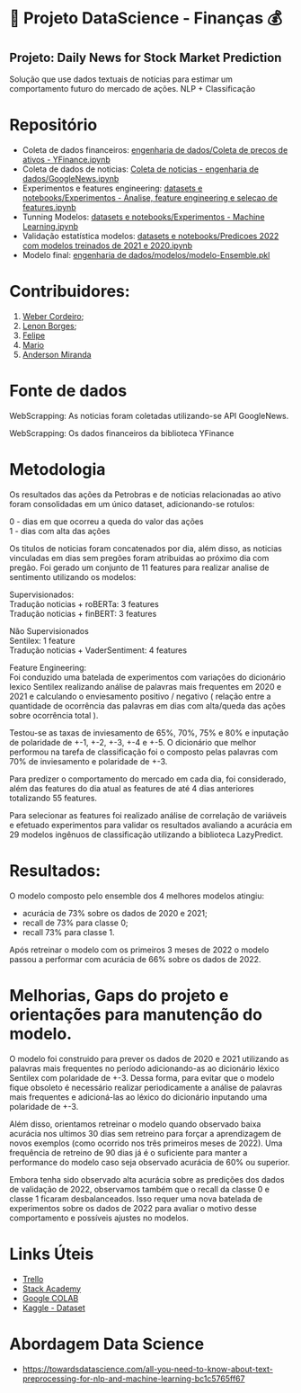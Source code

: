 # 🚀 Projeto DataScience - Finanças 💰


## Projeto: **Daily News for Stock Market Prediction**

Solução que use dados textuais de notícias para estimar um comportamento futuro do mercado de ações.
NLP + Classificação

# Repositório
- Coleta de dados financeiros: [engenharia de dados/Coleta de precos de ativos - YFinance.ipynb](https://github.com/webercg/NLP---Daily-News-for-Stock-Market-Prediction/blob/main/engenharia%20de%20dados/Coleta%20de%20precos%20de%20ativos%20-%20YFinance.ipynb)
- Coleta de dados de noticias: [Coleta de noticias - engenharia de dados/GoogleNews.ipynb](https://github.com/webercg/NLP---Daily-News-for-Stock-Market-Prediction/blob/main/engenharia%20de%20dados/Coleta%20de%20noticias%20-%20GoogleNews.ipynb)
- Experimentos e features engineering: [datasets e notebooks/Experimentos - Analise, feature engineering e selecao de features.ipynb](https://github.com/webercg/NLP---Daily-News-for-Stock-Market-Prediction/blob/main/datasets%20e%20notebooks/Experimentos%20-%20Analise%2C%20feature%20engineering%20e%20selecao%20de%20features.ipynb)
- Tunning Modelos: [datasets e notebooks/Experimentos - Machine Learning.ipynb](https://github.com/webercg/NLP---Daily-News-for-Stock-Market-Prediction/blob/main/datasets%20e%20notebooks/Experimentos%20-%20Machine%20Learning.ipynb)
- Validação estatística modelos: [datasets e notebooks/Predicoes 2022 com modelos treinados de 2021 e 2020.ipynb](https://github.com/webercg/NLP---Daily-News-for-Stock-Market-Prediction/blob/main/datasets%20e%20notebooks/Experimentos%20-%20Predicoes%202022%20com%20modelos%20treinados%20de%202021%20e%202020.ipynb)
- Modelo final: [engenharia de dados/modelos/modelo-Ensemble.pkl](https://github.com/webercg/NLP---Daily-News-for-Stock-Market-Prediction/blob/main/engenharia%20de%20dados/modelos/modelo-Ensemble.pkl)

# Contribuidores: 

1. [Weber Cordeiro](https://github.com/webercg);
2. [Lenon Borges](https://github.com/lenonborges);
3. [Felipe](https://github.com/felipeps1)
4. [Mario]()
5. [Anderson Miranda](https://github.com/aluipio)

# Fonte de dados  

WebScrapping: As noticias foram coletadas utilizando-se API GoogleNews. 

WebScrapping: Os dados financeiros da biblioteca YFinance  

# Metodologia

Os resultados das ações da Petrobras e de noticias relacionadas ao ativo foram consolidadas em um único dataset, adicionando-se rotulos:
  
0 - dias em que ocorreu a queda do valor das ações  
1 - dias com alta das ações  
  
Os titulos de noticias foram concatenados por dia, além disso, as noticias vinculadas em dias sem pregões foram atribuidas ao próximo dia com pregão. Foi gerado um conjunto de 11 features para realizar analise de sentimento utilizando os modelos:
  
Supervisionados:  
Tradução noticias + roBERTa: 3 features  
Tradução noticias + finBERT: 3 features  
  
Não Supervisionados  
Sentilex: 1 feature  
Tradução noticias + VaderSentiment: 4 features  

Feature Engineering:  
Foi conduzido uma batelada de experimentos com variações do dicionário lexico Sentilex realizando análise de palavras mais frequentes em 2020 e 2021 e calculando o enviesamento positivo / negativo ( relação entre a quantidade de ocorrência das palavras em dias com alta/queda das ações sobre ocorrência total ).
  
Testou-se as taxas de inviesamento de 65%, 70%, 75% e 80% e inputação de polaridade de +-1, +-2, +-3, +-4 e +-5.
O dicionário que melhor performou na tarefa de classificação foi o composto pelas palavras com 70% de inviesamento e polaridade de +-3.
  
Para predizer o comportamento do mercado em cada dia, foi considerado, além das features do dia atual as features de até 4 dias anteriores totalizando 55 features.
    
Para selecionar as features foi realizado análise de correlação de variáveis e efetuado experimentos para validar os resultados avaliando a acurácia em 29 modelos ingênuos de classificação utilizando a biblioteca LazyPredict.
  
# Resultados:  
  
O modelo composto pelo ensemble dos 4 melhores modelos atingiu:  
  
- acurácia de 73% sobre os dados de 2020 e 2021;   
- recall de 73% para classe 0;  
- recall 73% para classe 1.  
  
Após retreinar o modelo com os primeiros 3 meses de 2022 o modelo passou a performar com acurácia de 66% sobre os dados de 2022.  

# Melhorias, Gaps do projeto e orientações para manutenção do modelo.  
  
O modelo foi construido para prever os dados de 2020 e 2021 utilizando as palavras mais frequentes no período adicionando-as ao dicionário léxico Sentilex com polaridade de +-3. Dessa forma, para evitar que o modelo fique obsoleto é necessário realizar periodicamente a análise de palavras mais frequentes e adicioná-las ao léxico do dicionário inputando uma polaridade de +-3. 
  
Além disso, orientamos retreinar o modelo quando observado baixa acurácia nos ultimos 30 dias sem retreino para forçar a aprendizagem de novos exemplos (como ocorrido nos três primeiros meses de 2022). Uma frequência de retreino de 90 dias já é o suficiente para manter a performance do modelo caso seja observado acurácia de 60% ou superior.
  
Embora tenha sido observado alta acurácia sobre as predições dos dados de validação de 2022, observamos também que o recall da classe 0 e classe 1 ficaram desbalanceados. Isso requer uma nova batelada de experimentos sobre os dados de 2022 para avaliar o motivo desse comportamento e possíveis ajustes no modelos. 
  
# Links Úteis  

- [Trello](https://trello.com/b/oWJT0AQw/stack-labs-3-edi%C3%A7%C3%A3o)
- [Stack Academy](https://stackacademy.com.br)
- [Google COLAB](https://colab.research.google.com/?hl=pt_BR)
- [Kaggle - Dataset](https://www.kaggle.com)


# Abordagem Data Science  
- https://towardsdatascience.com/all-you-need-to-know-about-text-preprocessing-for-nlp-and-machine-learning-bc1c5765ff67

